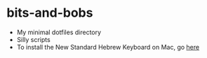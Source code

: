 # bits-and-bobs

* My minimal dotfiles directory
* Silly scripts
* To install the New Standard Hebrew Keyboard on Mac, go [here](https://github.com/ErezVolk/mac-hebrew-si-1452-2)

